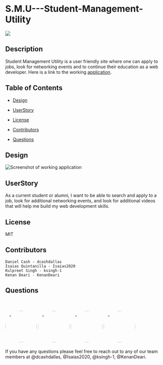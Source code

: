 # S.M.U---Student-Management-Utility

<p>
<a>
<img src="https://img.shields.io/badge/License-MIT-blueviolet"/></a>
</p>

## Description 


Student Management Utility is a user friendly site where one can apply to jobs, look for networking events and to continue their education as a web developer. Here is a link to the working [application](https://studentmanagementutility.herokuapp.com/videos.html).


## Table of Contents

* [Design](#Design)

* [UserStory](#UserStory)

* [License](#License)

* [Contributors](#Contributors)

* [Questions](#Questions)

## Design 

![Screenshot of working application](https://github.com/KenanDeari/S.M.U---Student-Managment-Utility/blob/master/public/documentation/app_preview.png)

## UserStory

As a current student or alumni, I want to be able to search and apply to a job, look for additional networking events, and look for additional videos that will help me build my web development skills.  

## License

MIT

## Contributors

```
Daniel Cash - dcashdallas
Isaias Quintanilla - Isaias2020
Kulpreet Singh - ksingh-1
Kenan Deari - KenanDeari
```

## Questions

<br><br>
<img src="https://avatars.githubusercontent.com/u/60990838?" height="100" style="border-radius:50%">
<img src="https://avatars.githubusercontent.com/u/59813695?" height="100" style="border-radius:50%">
<img src="https://avatars.githubusercontent.com/u/62266210?" height="100" style="border-radius:50%">
<img src="https://avatars.githubusercontent.com/u/61893505?" height="100" style="border-radius:50%">
<br><br>
If you have any questions please feel free to reach out to any of our team members at @dcashdallas, @Isaias2020, @ksingh-1, @KenanDeari. 
